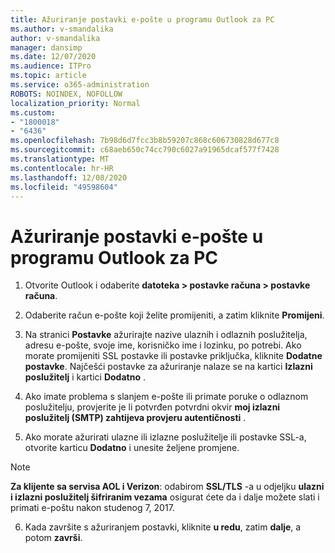 ```yaml
---
title: Ažuriranje postavki e-pošte u programu Outlook za PC
ms.author: v-smandalika
author: v-smandalika
manager: dansimp
ms.date: 12/07/2020
ms.audience: ITPro
ms.topic: article
ms.service: o365-administration
ROBOTS: NOINDEX, NOFOLLOW
localization_priority: Normal
ms.custom:
- "1800018"
- "6436"
ms.openlocfilehash: 7b98d6d7fcc3b8b59207c868c606730828d677c8
ms.sourcegitcommit: c68aeb650c74cc790c6027a91965dcaf577f7428
ms.translationtype: MT
ms.contentlocale: hr-HR
ms.lasthandoff: 12/08/2020
ms.locfileid: "49598604"
---
```

# <a name="how-to-update-email-settings-in-outlook-for-pc"></a>Ažuriranje postavki e-pošte u programu Outlook za PC

1. Otvorite Outlook i odaberite **datoteka > postavke računa > postavke računa**.

2. Odaberite račun e-pošte koji želite promijeniti, a zatim kliknite **Promijeni**. 

3. Na stranici **Postavke** ažurirajte nazive ulaznih i odlaznih poslužitelja, adresu e-pošte, svoje ime, korisničko ime i lozinku, po potrebi. Ako morate promijeniti SSL postavke ili postavke priključka, kliknite **Dodatne postavke**. Najčešći postavke za ažuriranje nalaze se na kartici **Izlazni poslužitelj** i kartici **Dodatno** .

4. Ako imate problema s slanjem e-pošte ili primate poruke o odlaznom poslužitelju, provjerite je li potvrđen potvrdni okvir **moj izlazni poslužitelj (SMTP) zahtijeva provjeru autentičnosti** .

5. Ako morate ažurirati ulazne ili izlazne poslužitelje ili postavke SSL-a, otvorite karticu **Dodatno** i unesite željene promjene.

> [!NOTE]
> **Za klijente sa servisa AOL i Verizon**: odabirom **SSL/TLS** -a u odjeljku **ulazni i izlazni poslužitelj šifriranim vezama** osigurat ćete da i dalje možete slati i primati e-poštu nakon studenog 7, 2017.

6. Kada završite s ažuriranjem postavki, kliknite **u redu**, zatim **dalje**, a potom **završi**.


